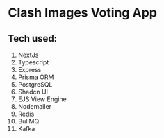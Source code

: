 # Clash Images Voting App

## Tech used:
1. NextJs
2. Typescript
3. Express
4. Prisma ORM
5. PostgreSQL
6. Shadcn UI
7. EJS View Engine
8. Nodemailer
9. Redis
10. BullMQ
11. Kafka
